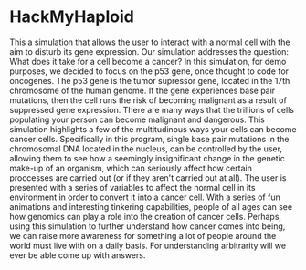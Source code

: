# HackMyHaploid
  This a simulation that allows the user to interact with a normal cell with the aim to disturb its gene expression. Our simulation addresses the question: What does it take for a cell become a cancer? In this simulation, for demo purposes, we decided to focus on the p53 gene, once thought to code for oncogenes. The p53 gene is the tumor supressor gene, located in the 17th chromosome of the human genome. If the gene experiences base pair mutations, then the cell runs the risk of becoming malignant as a result of suppressed gene expression. 
  There are many ways that the trillions of cells populating your person can become malignant and dangerous. This simulation highlights a few of the multitudinous ways your cells can become cancer cells. Specifically in this program, single base pair mutations in the chromosomal DNA located in the nucleus, can be controlled by the user, allowing them to see how a seemingly insignificant change in the genetic make-up of an organism, which can seriously affect how certain proccesses are carried out (or if they aren't carried out at all).
  The user is presented with a series of variables to affect the normal cell in its environment in order to convert it into a cancer cell. With a series of fun animations and interesting tinkering capabilities, people of all ages can see how genomics can play a role into the creation of cancer cells. Perhaps, using this simulation to further understand how cancer comes into being, we can raise more awareness for something a lot of people around the world must live with on a daily basis. For understanding arbitrarity will we ever be able come up with answers. 
    
    

